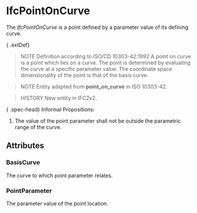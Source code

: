 # IfcPointOnCurve

The _IfcPointOnCurve_ is a point defined by a parameter value of its defining curve.

{ .extDef}
> NOTE  Definition according to ISO/CD 10303-42:1992
> A point on curve is a point which lies on a curve. The point is determined by evaluating the curve at a specific parameter value. The coordinate space dimensionality of the point is that of the basis curve.

> NOTE  Entity adapted from **point_on_curve** in ISO 10303-42.

> HISTORY  New entity in IFC2x2.

{ .spec-head}
Informal Propositions:

1. The value of the point parameter shall not be outside the parametric range of the curve.

## Attributes

### BasisCurve
The curve to which point parameter relates.

### PointParameter
The parameter value of the point location.
